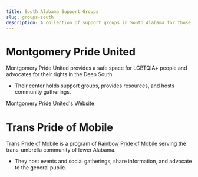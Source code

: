 ```yaml
---
title: South Alabama Support Groups
slug: groups-south
description: A collection of support groups in South Alabama for those included in the transgender umbrella.
---
```


# Montgomery Pride United

Montgomery Pride United provides a safe space for LGBTQIA+ people and
advocates for their rights in the Deep South.

- Their center holds support groups, provides resources, and hosts community
  gatherings.

[Montgomery Pride United's Website][montgomery-pride]

# Trans Pride of Mobile

[Trans Pride of Mobile](mobile-trans-pride) is a program of [Rainbow Pride of Mobile](mobile-pride) serving the trans-umbrella
community of lower Alabama.

- They host events and social gatherings, share information, and advocate to
  the general public.

[montgomery-pride]: https://montgomeryprideunited.org/ "Montgomery Pride United's website"
[tpom-facebook]: https://www.facebook.com/groups/571549773631069 "Trans Pride of Mobile on Facebook"
[rpom]: https://www.rainbowprideofmobile.org "Rainbow Pride of Mobile's website"
